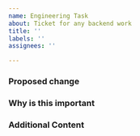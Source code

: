 ```yaml
---
name: Engineering Task
about: Ticket for any backend work
title: ''
labels: ''
assignees: ''

---
```


### Proposed change  
### Why is this important  
### Additional Content
